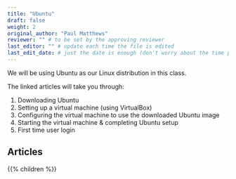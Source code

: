 ```yaml
---
title: "Ubuntu"
draft: false
weight: 2
original_author: "Paul Matthews" 
reviewer: "" # to be set by the approving reviewer
last_editor: "" # update each time the file is edited
last_edit_date: # just the date is enough (don't worry about the time portion)
---
```


We will be using Ubuntu as our Linux distribution in this class.

The linked articles will take you through:

1. Downloading Ubuntu
1. Setting up a virtual machine (using VirtualBox)
1. Configuring the virtual machine to use the downloaded Ubuntu image
1. Starting the virtual machine & completing Ubuntu setup
1. First time user login

## Articles

{{% children %}}